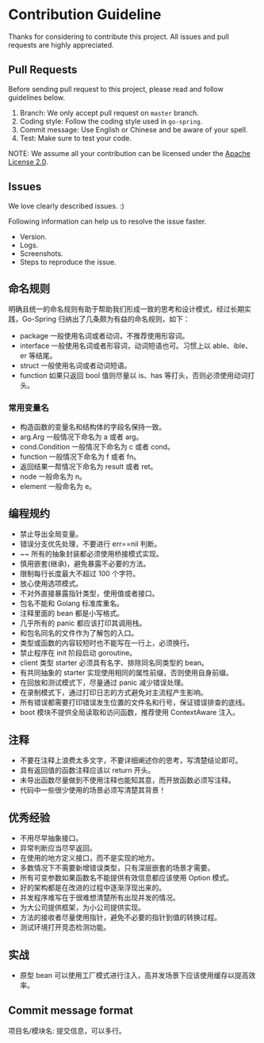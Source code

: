 # Contribution Guideline

Thanks for considering to contribute this project. All issues and pull requests are highly appreciated.

## Pull Requests

Before sending pull request to this project, please read and follow guidelines below.

1. Branch: We only accept pull request on `master` branch.
2. Coding style: Follow the coding style used in `go-spring`.
3. Commit message: Use English or Chinese and be aware of your spell.
4. Test: Make sure to test your code.

NOTE: We assume all your contribution can be licensed under the [Apache License 2.0](https://github.com/go-spring/go-spring/blob/master/LICENSE).

## Issues

We love clearly described issues. :)

Following information can help us to resolve the issue faster.

* Version.
* Logs.
* Screenshots.
* Steps to reproduce the issue.

## 命名规则

明确且统一的命名规则有助于帮助我们形成一致的思考和设计模式，经过长期实践，Go-Spring 归纳出了几条颇为有益的命名规则，如下：

* package 一般使用名词或者动词，不推荐使用形容词。
* interface 一般使用名词或者形容词，动词短语也可。习惯上以 able、ible、er 等结尾。
* struct 一般使用名词或者动词短语。
* function 如果只返回 bool 值则尽量以 is、has 等打头，否则必须使用动词打头。

### 常用变量名

* 构造函数的变量名和结构体的字段名保持一致。
* arg.Arg 一般情况下命名为 a 或者 arg。
* cond.Condition 一般情况下命名为 c 或者 cond。
* function 一般情况下命名为 f 或者 fn。
* 返回结果一帮情况下命名为 result 或者 ret。
* node 一般命名为 n。
* element 一般命名为 e。

## 编程规约

* 禁止导出全局变量。
* 错误分支优先处理，不要进行 err==nil 判断。
* ~~ 所有的抽象封装都必须使用桥接模式实现。
* 慎用嵌套(继承)，避免暴露不必要的方法。
* 限制每行长度最大不超过 100 个字符。
* 放心使用选项模式。
* 不对外直接暴露指针类型，使用值或者接口。
* 包名不能和 Golang 标准库重名。
* 注释里面的 bean 都是小写格式。
* 几乎所有的 panic 都应该打印其调用栈。
* 和包名同名的文件作为了解包的入口。
* 类型或函数的内容较短时也不能写在一行上，必须换行。
* 禁止程序在 init 阶段启动 goroutine。
* client 类型 starter 必须具有名字、排除同名同类型的 bean。
* 有共同抽象的 starter 实现使用相同的属性前缀，否则使用自身前缀。
* 在回放和测试模式下，尽量通过 panic 减少错误处理。
* 在录制模式下，通过打印日志的方式避免对主流程产生影响。
* 所有错误都需要打印错误发生位置的文件名和行号，保证错误排查的底线。
* boot 模块不提供全局读取和访问函数，推荐使用 ContextAware 注入。

## 注释

* 不要在注释上浪费太多文字，不要详细阐述你的思考，写清楚结论即可。
* 具有返回值的函数注释应该以 return 开头。
* 未导出函数尽量做到不使用注释也能知其意，而开放函数必须写注释。
* 代码中一些很少使用的场景必须写清楚其背景！

## 优秀经验

* 不用尽早抽象接口。
* 异常判断应当尽早返回。
* 在使用的地方定义接口，而不是实现的地方。
* 多数情况下不需要新增错误类型，只有深层嵌套的场景才需要。
* 所有可变参数如果函数名不能提供有效信息都应该使用 Option 模式。
* 好的架构都是在改进的过程中逐渐浮现出来的。
* 并发程序难写在于很难想清楚所有出现并发的情况。
* 为大公司提供框架，为小公司提供实现。
* 方法的接收者尽量使用指针，避免不必要的指针到值的转换过程。
* 测试环境打开竞态检测功能。

## 实战

* 原型 bean 可以使用工厂模式进行注入，高并发场景下应该使用缓存以提高效率。

## Commit message format

项目名/模块名: 提交信息，可以多行。